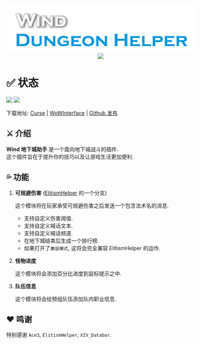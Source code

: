 <center>
<img src="Title.png"/><br>
<img src="https://img.shields.io/badge/版本-1.4.0-green.svg?longCache=true&style=for-the-badge"/>
</center>

# ✅ 状态
![](https://img.shields.io/github/workflow/status/fang2hou/WindDungeonHelper/publish) [![](https://img.shields.io/badge/Wind%20Plugins-加入-grey.svg?longCache=true&color=7289DA&logo=discord)](https://discord.gg/wvV5rQy)

下载地址: [Curse](https://www.curseforge.com/wow/addons/wind-dungeon-helper) | [WoWInterface](https://www.wowinterface.com/downloads/info25532-WindDungeonHelper.html) | [Github 发布](https://github.com/fang2hou/WindDungeonHelper/releases)

## ⚔️ 介绍
**Wind 地下城助手** 是一个面向地下城战斗的插件.  
这个插件旨在于提升你的技巧以及让游戏生活更加便利.

## 💦 功能
1. **可规避伤害** ([ElitismHelper](https://wow.curseforge.com/projects/elitismhelper) 的一个分支)

    这个模块将在玩家承受可规避伤害之后发送一个包含法术名的消息.
    - 支持自定义伤害阈值.
    - 支持自定义喊话文本.
    - 支持自定义喊话频道.
    - 在地下城结束后生成一个排行榜.
    - 如果打开了`兼容模式`, 这将会完全兼容 ElitismHelper 的运作.

2. **怪物进度**

    这个模块将会添加百分比进度到鼠标提示之中.

3. **队伍信息**

    这个模块将会给预组队伍添加队内职业信息.

## ❤️ 鸣谢
特别感谢 `Ace3`, `ElitismHelper`, `XIV_Databar`.